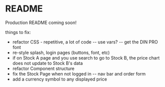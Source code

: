 # README

Production README coming soon!

things to fix:
- refactor CSS - repetitive, a lot of code -- use vars?
	-- get the DIN PRO font
- re-style splash, login pages (buttons, font, etc)
- if on Stock A page and you use search to go to Stock B, the price chart does
	 not update to Stock B's data
- refactor Component structure
- fix the Stock Page when not logged in -- nav bar and order form
- add a currency symbol to any displayed price